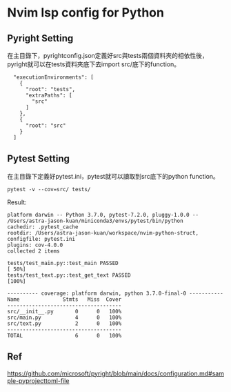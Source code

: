 # Nvim lsp config for Python

## Pyright Setting

在主目錄下，pyrightconfig.json定義好src與tests兩個資料夾的相依性後，pyright就可以在tests資料夾底下去import src/底下的function。

```
  "executionEnvironments": [
    {
      "root": "tests",
      "extraPaths": [
        "src"
      ]
    },
    {
      "root": "src"
    }
  ]
```

## Pytest Setting 

在主目錄下定義好pytest.ini，pytest就可以讀取到src底下的python function。

```
pytest -v --cov=src/ tests/
```

Result:
```
platform darwin -- Python 3.7.0, pytest-7.2.0, pluggy-1.0.0 -- /Users/astra-jason-kuan/miniconda3/envs/pytest/bin/python
cachedir: .pytest_cache
rootdir: /Users/astra-jason-kuan/workspace/nvim-python-struct, configfile: pytest.ini
plugins: cov-4.0.0
collected 2 items                                                                                                                     

tests/test_main.py::test_main PASSED                                                                                            [ 50%]
tests/test_text.py::test_get_text PASSED                                                                                        [100%]

---------- coverage: platform darwin, python 3.7.0-final-0 -----------
Name              Stmts   Miss  Cover
-------------------------------------
src/__init__.py       0      0   100%
src/main.py           4      0   100%
src/text.py           2      0   100%
-------------------------------------
TOTAL                 6      0   100%
```

## Ref

https://github.com/microsoft/pyright/blob/main/docs/configuration.md#sample-pyprojecttoml-file

